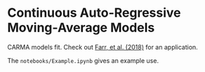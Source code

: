 # Continuous Auto-Regressive Moving-Average Models

CARMA models fit.  Check out [Farr, et al. (2018)](https://ui.adsabs.harvard.edu/#search/q=author%3A%22%5EFarr%22%20author%3A%22Pope%22&sort=date%20desc%2C%20bibcode%20desc&p_=0) for an application.

The ``notebooks/Example.ipynb`` gives an example use.
